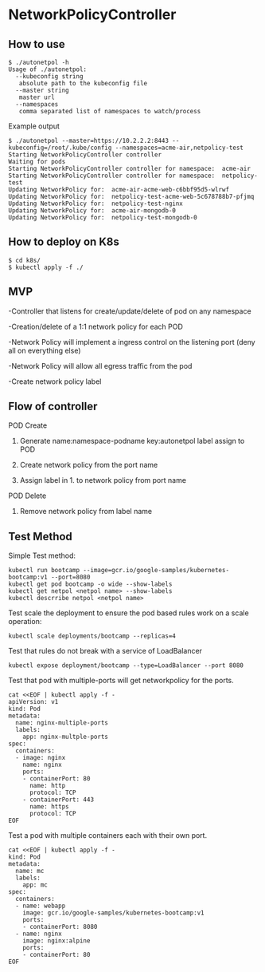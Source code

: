 # NetworkPolicyController


## How to use

```
$ ./autonetpol -h
Usage of ./autonetpol:
  --kubeconfig string
   absolute path to the kubeconfig file
  --master string
   master url
  --namespaces
   comma separated list of namespaces to watch/process 
```

Example output
```
$ ./autonetpol --master=https://10.2.2.2:8443 --kubeconfig=/root/.kube/config --namespaces=acme-air,netpolicy-test
Starting NetworkPolicyController controller
Waiting for pods
Starting NetworkPolicyController controller for namespace:  acme-air
Starting NetworkPolicyController controller for namespace:  netpolicy-test
Updating NetworkPolicy for:  acme-air-acme-web-c6bbf95d5-wlrwf
Updating NetworkPolicy for:  netpolicy-test-acme-web-5c678788b7-pfjmq
Updating NetworkPolicy for:  netpolicy-test-nginx
Updating NetworkPolicy for:  acme-air-mongodb-0
Updating NetworkPolicy for:  netpolicy-test-mongodb-0
```

## How to deploy on K8s

``` 
$ cd k8s/
$ kubectl apply -f ./
```

## MVP
-Controller that listens for create/update/delete of pod on any namespace

-Creation/delete of a 1:1 network policy for each POD

-Network Policy will implement a ingress control on the listening port (deny all on everything else)

-Network Policy will allow all egress traffic from the pod

-Create network policy label

## Flow of controller
POD Create

1. Generate name:namespace-podname key:autonetpol label assign to POD

2. Create network policy from the port name

3. Assign label in 1. to network policy from port name


POD Delete

1. Remove network policy from label name


## Test Method
Simple Test method:

```
kubectl run bootcamp --image=gcr.io/google-samples/kubernetes-bootcamp:v1 --port=8080
kubectl get pod bootcamp -o wide --show-labels
kubectl get netpol <netpol name> --show-labels
kubectl descrribe netpol <netpol name>
```

Test scale the deployment to ensure the pod based rules work on a scale operation:

    kubectl scale deployments/bootcamp --replicas=4


Test that rules do not break with a service of LoadBalancer


    kubectl expose deployment/bootcamp --type=LoadBalancer --port 8080

Test that pod with multiple-ports will get networkpolicy for the ports.

``` 
cat <<EOF | kubectl apply -f -
apiVersion: v1
kind: Pod
metadata:
  name:	nginx-multiple-ports
  labels:
    app: nginx-multple-ports
spec:
  containers:
  - image: nginx
    name: nginx
    ports:
    - containerPort: 80
      name: http
      protocol: TCP
    - containerPort: 443
      name: https
      protocol: TCP
EOF
```

Test a pod with multiple containers each with their own port.

``` 
cat <<EOF | kubectl apply -f -
kind: Pod
metadata:
  name: mc
  labels:
    app: mc
spec:
  containers:
  - name: webapp
    image: gcr.io/google-samples/kubernetes-bootcamp:v1
    ports:
    - containerPort: 8080
  - name: nginx
    image: nginx:alpine
    ports:
    - containerPort: 80
EOF
```

